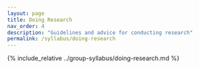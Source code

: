 ```yaml
---
layout: page
title: Doing Research
nav_order: 4
description: "Guidelines and advice for conducting research"
permalink: /syllabus/doing-research
---
```


{% include_relative ../group-syllabus/doing-research.md %} 